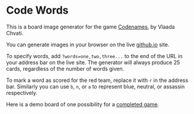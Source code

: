# Code Words
This is a board image generator for the game [Codenames], by Vlaada Chvati.

You can generate images in your browser on the live [github.io] site.

To specify words, add `?words=one,two,three...` to the end of the URL in your address bar on the live site. The generator will always produce 25 cards, regardless of the number of words given.

To mark a word as scored for the red team, replace it with `r` in the address bar. Similarly you can use `b`, `n`, or `a` to represent blue, neutral, or assassin respectively.

Here is a demo board of one possibility for a [completed game].

[Codenames]: https://boardgamegeek.com/boardgame/178900/codenames
[github.io]: http://madrob.github.io/codewords/
[completed game]: http://madrob.github.io/codewords/?words=b,b,r,fair,mass,a,pole,r,r,b,turkey,n,r,cricket,bill,b,r,b,b,b,king,lap,r,n,tooth
